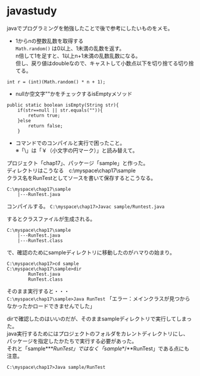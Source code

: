 # javastudy
javaでプログラミングを勉強したことで後で参考にしたいものをメモ。  

* 1からnの整数乱数を取得する  
`Math.random()`
は0以上、1未満の乱数を返す。  
n倍して1を足すと、1以上n+1未満の乱数乱数になる。  
但し、戻り値はdoubleなので、キャストして小数点以下を切り捨てる切り捨てる。

```java:random
int r = (int)(Math.random() * n + 1);
```
  
* nullか空文字""かをチェックするisEmptyメソッド
```
public static boolean isEmpty(String str){
	if(str==null || str.equals("")){
		return true;
	}else
		return false;
	}
```

* コマンドでのコンパイルと実行で困ったこと。  
※「\」は「￥（小文字の円マーク）」と読み替えて。  

プロジェクト「chap17」、パッケージ「sample」と作った。  
ディレクトリはこうなる　c:\myspace\chap17\sample  
クラス名をRunTestとしてソースを書いて保存するとこうなる。

``` 
C:\myspace\chap17\sample
	|---RunTest.java
```

コンパイルする。
`C:\myspace\chap17>Javac sample/Runtest.java`

するとクラスファイルが生成される。  
``` 
C:\myspace\chap17\sample
	|---RunTest.java
	|---RunTest.class
```

で、確認のためにsampleディレクトリに移動したのがハマりの始まり。  
```
C:\myspace\chap17>cd sample
C:\myspace\chap17\sample>dir
		RunTest.java
		RunTest.class
```

そのまま実行すると・・・  
`C:\myspace\chap17\sample>Java RunTest` 
「エラー：メインクラスが見つからなかったかロードできませんでした」  

dirで確認したのはいいのだが、そのままsampleディレクトリで実行してしまった。  
java実行するためにはプロジェクトのフォルダをカレントディレクトリにし、  
パッケージを指定したかたちで実行する必要があった。  
それと「sample**\**RunTest」ではなく「sample**/**RunTest」である点にも注意。

`C:\myspace\chap17>Java sample/RunTest`
